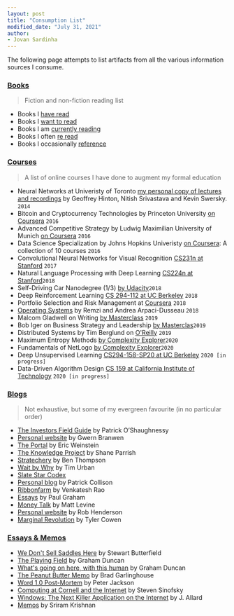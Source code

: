 ```yaml
---
layout: post
title: "Consumption List"
modified_date: "July 31, 2021"
author:
- Jovan Sardinha
---
```

The following page attempts to list artifacts from all the various information sources I consume.

### [Books](#books)
> Fiction and non-fiction reading list

* Books I [have read](https://www.goodreads.com/review/list/14624432-jovan-sardinha?shelf=read)
* Books I [want to read](https://www.goodreads.com/review/list/14624432-jovan-sardinha?shelf=to-read)
* Books I am [currently reading](https://www.goodreads.com/review/list/14624432-jovan-sardinha?shelf=currently-reading)
* Books I often [re read](https://www.goodreads.com/review/list/14624432-jovan-sardinha?shelf=re-read)
* Books I occasionally [reference](https://www.goodreads.com/review/list/14624432-jovan-sardinha?shelf=reference-books)

### [Courses](#courses)
> A list of online courses I have done to augment my formal education

* Neural Networks at Univeristy of Toronto [my personal copy of lectures and recordings](https://drive.google.com/drive/folders/0B7ZfXv12rlh6dTlnaUJSUnZ4Qms?usp=sharing) by Geoffrey Hinton, Nitish Srivastava and Kevin Swersky. `2014`
* Bitcoin and Cryptocurrency Technologies by Princeton University [on Coursera](https://www.coursera.org/learn/cryptocurrency) `2016`
* Advanced Competitive Strategy by Ludwig Maximilian University of Munich [on Coursera](https://www.coursera.org/learn/advanced-competitive-strategy) `2016`
* Data Science Specialization by Johns Hopkins Univeristy [on Coursera](https://www.coursera.org/specializations/jhu-data-science): A collection of 10 courses `2016`
* Convolutional Neural Networks for Visual Recognition [CS231n at Stanford](http://cs231n.stanford.edu/2017/) `2017`
* Natural Language Processing with Deep Learning [CS224n at Stanford](http://web.stanford.edu/class/cs224n/)`2018`
* Self-Driving Car Nanodegree (1/3) [by Udacity](https://www.udacity.com/course/self-driving-car-engineer-nanodegree--nd013)`2018`
* Deep Reinforcement Learning [CS 294-112 at UC Berkeley](http://rail.eecs.berkeley.edu/deeprlcourse-fa18/) `2018`
* Portfolio Selection and Risk Management at [Coursera](https://www.coursera.org/learn/portfolio-selection-risk-management) `2018`
* [Operating Systems](http://pages.cs.wisc.edu/~remzi/OSTEP/) by Remzi and Andrea Arpaci-Dusseau `2018`
* Malcom Gladwell on Writing [by Masterclass](https://www.masterclass.com/classes/malcolm-gladwell-teaches-writing) `2019`
* Bob Iger on  Business Strategy and Leadership [by Masterclas](https://www.masterclass.com/classes/bob-iger-teaches-business-strategy-and-leadership/enrolled)`2019`
* Distributed Systems by Tim Berglund on [O'Reilly](https://www.oreilly.com/library/view/distributed-systems-in/9781491924914/) `2019`
* Maximum Entropy Methods [by Complexity Explorer](https://www.complexityexplorer.org/courses/33-maximum-entropy-methods/segments/3781?summary)`2020`
* Fundamentals of NetLogo [by Complexity Explorer](https://www.complexityexplorer.org/courses/84-fundamentals-of-netlogo)`2020`
* Deep Unsupervised Learning [CS294-158-SP20 at UC Berkeley](https://sites.google.com/view/berkeley-cs294-158-sp20/home) `2020 [in progress]`
* Data-Driven Algorithm Design [CS 159 at California Institute of Technology](https://sites.google.com/view/cs-159-spring-2020/lectures) `2020 [in progress]`


### [Blogs](#blogs)
> Not exhaustive, but some of my evergreen favourite (in no particular order)

* [The Investors Field Guide](http://investorfieldguide.com/) by Patrick O’Shaughnessy
* [Personal website](https://www.gwern.net) by Gwern Branwen
* [The Portal](https://podcasts.apple.com/us/podcast/the-portal/id1469999563) by Eric Weinstein
* [The Knowledge Project](https://fs.blog/knowledge-project/) by Shane Parrish
* [Stratechery](https://stratechery.com/) by Ben Thompson
* [Wait by Why](https://waitbutwhy.com/) by Tim Urban
* [Slate Star Codex](https://slatestarcodex.com/)
* [Personal blog](https://patrickcollison.com/) by Patrick Collison
* [Ribbonfarm](https://www.ribbonfarm.com/) by Venkatesh Rao
* [Essays](http://www.paulgraham.com/articles.html) by Paul Graham
* [Money Talk](https://www.bloomberg.com/opinion/authors/ARbTQlRLRjE/matthew-s-levine) by Matt Levine
* [Personal website](https://www.robkhenderson.com/past-newsletter) by Rob Henderson
* [Marginal Revolution](https://marginalrevolution.com/) by Tyler Cowen

### [Essays & Memos](#essays_&_memos)
* [We Don't Sell Saddles Here](https://medium.com/@stewart/we-dont-sell-saddles-here-4c59524d650d) by Stewart Butterfield
* [The Playing Field](https://grahamduncan.blog/the-playing-field/) by Graham Duncan
* [What's going on here, with this human](https://grahamduncan.blog/whats-going-on-here/) by Graham Duncan
* [The Peanut Butter Memo](https://sriramk.com/memos/garlinghouse-peanut-butter.pdf) by Brad Garlinghouse
* [Word 1.0 Post-Mortem](https://sriramk.com/memos/msft-word-1-0-postmortem.pdf) by Peter Jackson
* [Computing at Cornell and the Internet](https://sriramk.com/memos/CU-NET.pdf) by Steven Sinofsky
* [Windows: The Next Killer Application on the Internet](https://sriramk.com/memos/KillerApp.pdf) by J. Allard
* [Memos](https://sriramk.com/memos.html) by Sriram Krishnan



